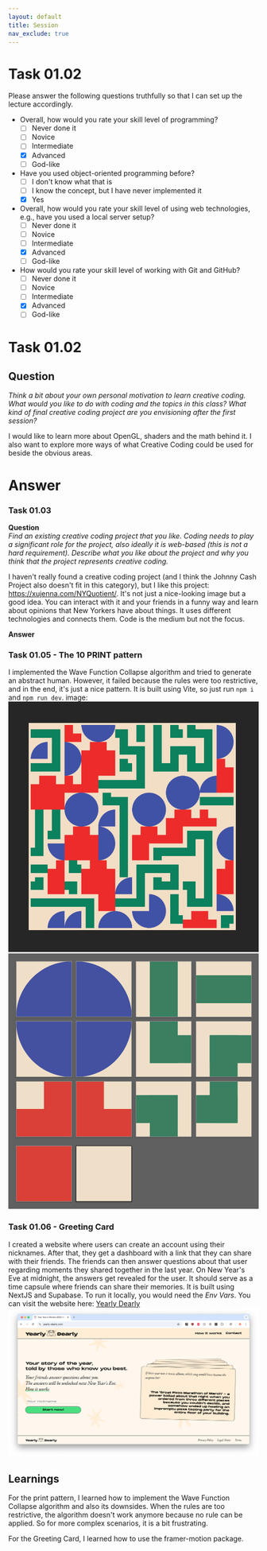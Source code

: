 ```yaml
---
layout: default
title: Session
nav_exclude: true
---
```


# Task 01.02

Please answer the following questions truthfully so that I can set up the lecture accordingly.

- Overall, how would you rate your skill level of programming?
  - [ ] Never done it
  - [ ] Novice
  - [ ] Intermediate
  - [x] Advanced
  - [ ] God-like
- Have you used object-oriented programming before?
  - [ ] I don't know what that is
  - [ ] I know the concept, but I have never implemented it
  - [x] Yes
- Overall, how would you rate your skill level of using web technologies, e.g., have you used a local server setup?
  - [ ] Never done it
  - [ ] Novice
  - [ ] Intermediate
  - [x] Advanced
  - [ ] God-like
- How would you rate your skill level of working with Git and GitHub?
  - [ ] Never done it
  - [ ] Novice
  - [ ] Intermediate
  - [x] Advanced
  - [ ] God-like

# Task 01.02

## Question

_Think a bit about your own personal motivation to learn creative coding. What would you like to do with coding and the topics in this class? What kind of final creative coding project are you envisioning after the first session?_

I would like to learn more about OpenGL, shaders and the math behind it. I also want to explore more ways of what Creative Coding could be used for beside the obvious areas.

# Answer

### Task 01.03

**Question**  
_Find an existing creative coding project that you like. Coding needs to play a significant role for the project, also ideally it is web-based (this is not a hard requirement). Describe what you like about the project and why you think that the project represents creative coding._

I haven't really found a creative coding project (and I think the Johnny Cash Project also doesn't fit in this category), but I like this project: https://xujenna.com/NYQuotient/. It's not just a nice-looking image but a good idea. You can interact with it and your friends in a funny way and learn about opinions that New Yorkers have about things. It uses different technologies and connects them. Code is the medium but not the focus.

**Answer**

### Task 01.05 - The 10 PRINT pattern

I implemented the Wave Function Collapse algorithm and tried to generate an abstract human. However, it failed because the rules were too restrictive, and in the end, it's just a nice pattern. It is built using Vite, so just run `npm i` and `npm run dev`.
image:
![10 PRINT pattern](./img/01.05_print_pattern.png)
![The Tiles](./img/01.05_print_pattern_2.png)

### Task 01.06 - Greeting Card

I created a website where users can create an account using their nicknames. After that, they get a dashboard with a link that they can share with their friends. The friends can then answer questions about that user regarding moments they shared together in the last year. On New Year's Eve at midnight, the answers get revealed for the user. It should serve as a time capsule where friends can share their memories. It is built using NextJS and Supabase. To run it locally, you would need the _Env Vars_. You can visit the website here: [Yearly Dearly](https://www.yearly-dearly.com/)
![Greeting Card](./img/01.06_greeting_card_1.png)

## Learnings

For the print pattern, I learned how to implement the Wave Function Collapse algorithm and also its downsides. When the rules are too restrictive, the algorithm doesn't work anymore because no rule can be applied. So for more complex scenarios, it is a bit frustrating.

For the Greeting Card, I learned how to use the framer-motion package.
